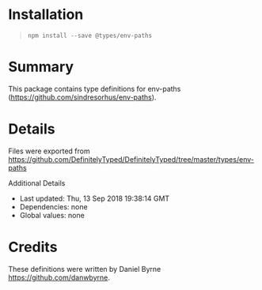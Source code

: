 # Installation
> `npm install --save @types/env-paths`

# Summary
This package contains type definitions for env-paths (https://github.com/sindresorhus/env-paths).

# Details
Files were exported from https://github.com/DefinitelyTyped/DefinitelyTyped/tree/master/types/env-paths

Additional Details
 * Last updated: Thu, 13 Sep 2018 19:38:14 GMT
 * Dependencies: none
 * Global values: none

# Credits
These definitions were written by Daniel Byrne <https://github.com/danwbyrne>.
